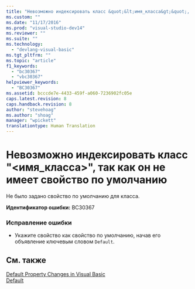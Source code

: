 ```yaml
---
title: "Невозможно индексировать класс &quot;&lt;имя_класса&gt;&quot;, так как он не имеет свойство по умолчанию | Microsoft Docs"
ms.custom: ""
ms.date: "11/17/2016"
ms.prod: "visual-studio-dev14"
ms.reviewer: ""
ms.suite: ""
ms.technology: 
  - "devlang-visual-basic"
ms.tgt_pltfrm: ""
ms.topic: "article"
f1_keywords: 
  - "bc30367"
  - "vbc30367"
helpviewer_keywords: 
  - "BC30367"
ms.assetid: bcccde7e-4433-459f-a060-7236902fc05e
caps.latest.revision: 8
caps.handback.revision: 8
author: "stevehoag"
ms.author: "shoag"
manager: "wpickett"
translationtype: Human Translation
---
```

# Невозможно индексировать класс &quot;&lt;имя_класса&gt;&quot;, так как он не имеет свойство по умолчанию
Не было задано свойство по умолчанию для класса.  
  
 **Идентификатор ошибки:** BC30367  
  
### Исправление ошибки  
  
-   Укажите свойство как свойство по умолчанию, начав его объявление ключевым словом `Default`.  
  
## См. также  
 [Default Property Changes in Visual Basic](http://msdn.microsoft.com/ru-ru/9b8cfad7-40ac-4b83-affb-1ff781755a4c)   
 [Default](../../visual-basic/language-reference/modifiers/default.md)